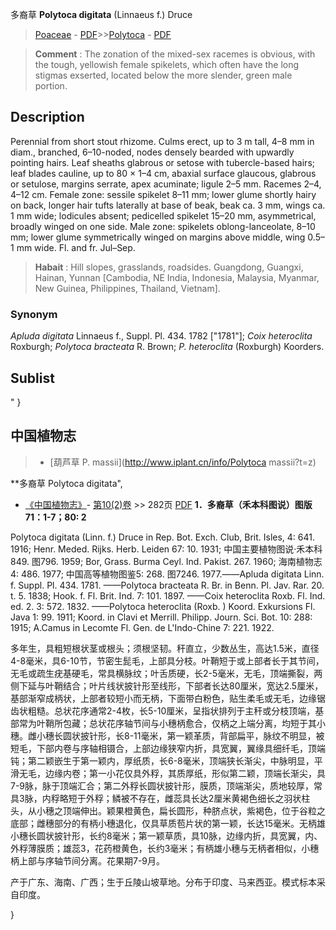 多裔草 **Polytoca digitata** (Linnaeus f.) Druce

> [Poaceae](http://www.iplant.cn/info/Poaceae?t=foc) - [PDF](http://www.iplant.cn/foc/pdf/Poaceae.pdf)>>[Polytoca](http://www.iplant.cn/info/Polytoca?t=foc) - [PDF](http://www.iplant.cn/foc/pdf/Polytoca.pdf)


> **Comment** : 
> The zonation of the mixed-sex racemes is obvious, with the tough, yellowish female spikelets, which often have the long stigmas exserted, located below the more slender, green male portion.

## Description

Perennial from short stout rhizome. Culms erect, up to 3 m tall, 4–8 mm in diam., branched, 6–10-noded, nodes densely bearded with upwardly pointing hairs. Leaf sheaths glabrous or setose with tubercle-based hairs; leaf blades cauline, up to 80 × 1–4 cm, abaxial surface glaucous, glabrous or setulose, margins serrate, apex acuminate; ligule 2–5 mm. Racemes 2–4, 4–12 cm. Female zone: sessile spikelet 8–11 mm; lower glume shortly hairy on back, longer hair tufts laterally at base of beak, beak ca. 3 mm, wings ca. 1 mm wide; lodicules absent; pedicelled spikelet 15–20 mm, asymmetrical, broadly winged on one side. Male zone: spikelets oblong-lanceolate, 8–10 mm; lower glume symmetrically winged on margins above middle, wing 0.5–1 mm wide. Fl. and fr. Jul–Sep.


> **Habait** : 
> Hill slopes, grasslands, roadsides. Guangdong, Guangxi, Hainan, Yunnan [Cambodia, NE India, Indonesia, Malaysia, Myanmar, New Guinea, Philippines, Thailand, Vietnam].

### Synonym
*Apluda digitata* Linnaeus f., Suppl. Pl. 434. 1782 [\"1781\"]; *Coix* *heteroclita* Roxburgh; *Polytoca bracteata* R. Brown; *P. heteroclita* (Roxburgh) Koorders.


## Sublist
"
}
## 中国植物志

> * [葫芦草  P.  massii](http://www.iplant.cn/info/Polytoca massii?t=z)


**多裔草 Polytoca digitata",


* [《中国植物志》](http://www.iplant.cn/frps)- [第10(2)卷](http://www.iplant.cn/frps/vol/10(2)) >> 282页 [PDF](http://www.iplant.cn/frps/pdf/10(2)/282.pdf)
**1．多裔草（禾本科图说）图版71：1-7；80: 2**

Polytoca digitata (Linn. f.) Druce in Rep. Bot. Exch. Club, Brit. Isles, 4: 641. 1916; Henr. Meded. Rijks. Herb. Leiden 67: 10. 1931; 中国主要植物图说·禾本科849. 图796. 1959; Bor, Grass. Burma Ceyl. Ind. Pakist. 267. 1960; 海南植物志4: 486. 1977; 中国高等植物图鉴5: 268. 图7246. 1977.——Apluda digitata Linn. f. Suppl. Pl. 434. 1781. ——Polytoca bracteata R. Br. in Benn. Pl. Jav. Rar. 20. t. 5. 1838; Hook. f. Fl. Brit. Ind. 7: 101. 1897. ——Coix heteroclita Roxb. Fl. Ind. ed. 2. 3: 572. 1832. ——Polytoca heteroclita (Roxb. ) Koord. Exkursions Fl. Java 1: 99. 1911; Koord. in Clavi et Merrill. Philipp. Journ. Sci. Bot. 10: 288: 1915; A.Camus in Lecomte Fl. Gen. de L'Indo-Chine 7: 221. 1922.

多年生，具粗短根状茎或根头；须根坚韧。秆直立，少数丛生，高达1.5米，直径4-8毫米，具6-10节，节密生髭毛，上部具分枝。叶鞘短于或上部者长于其节间，无毛或疏生疣基硬毛，常具横脉纹；叶舌质硬，长2-5毫米，无毛，顶端撕裂，两侧下延与叶鞘结合；叶片线状披针形至线形，下部者长达80厘米，宽达2.5厘米，基部渐窄成柄状，上部者较短小而无柄，下面带白粉色，贴生柔毛或无毛，边缘锯齿状粗糙。总状花序通常2-4枚，长5-10厘米，呈指状排列于主秆或分枝顶端，基部常为叶鞘所包藏；总状花序轴节间与小穗柄愈合，仅柄之上端分离，均短于其小穗。雌小穗长圆状披针形，长8-11毫米，第一颖革质，背部扁平，脉纹不明显，被短毛，下部内卷与序轴相镊合，上部边缘狭窄内折，具宽翼，翼缘具细纤毛，顶端钝；第二颖嵌生于第一颖内，厚纸质，长6-8毫米，顶端狭长渐尖，中脉明显，平滑无毛，边缘内卷；第一小花仅具外稃，其质厚纸，形似第二颖，顶端长渐尖，具7-9脉，脉于顶端汇合；第二外稃长圆状披针形，膜质，顶端渐尖，质地较厚，常具3脉，内稃略短于外稃；鳞被不存在，雌蕊具长达2厘米黄褐色细长之羽状柱头，从小穗之顶端伸出。颖果橙黄色，扁长圆形，种脐点状，紫褐色，位于谷粒之底部；雌穗部分的有柄小穗退化，仅具草质苞片状的第一颖，长达15毫米。无柄雄小穗长圆状披针形，长约8毫米；第一颖草质，具10脉，边缘内折，具宽翼，内、外稃薄膜质；雄蕊3，花药橙黄色，长约3毫米；有柄雄小穗与无柄者相似，小穗柄上部与序轴节间分离。花果期7-9月。

产于广东、海南、广西；生于丘陵山坡草地。分布于印度、马来西亚。模式标本采自印度。



}